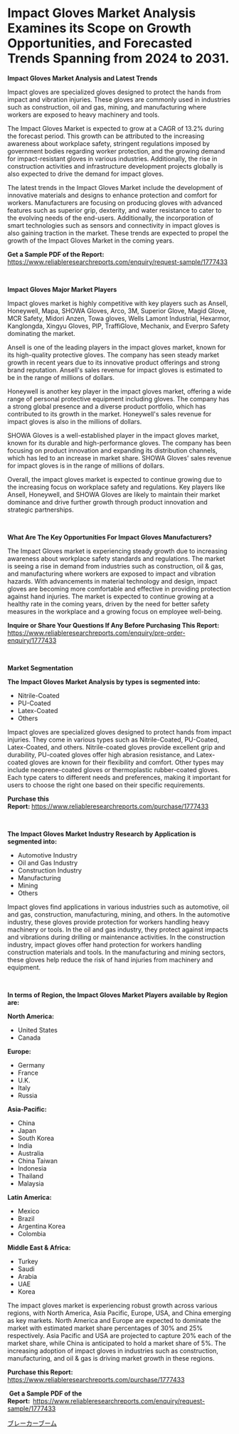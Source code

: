 <p><h1>Impact Gloves Market Analysis Examines its Scope on Growth Opportunities, and Forecasted Trends Spanning from 2024 to 2031.</h1></p><p><strong>Impact Gloves Market Analysis and Latest Trends</strong></p>
<p><p>Impact gloves are specialized gloves designed to protect the hands from impact and vibration injuries. These gloves are commonly used in industries such as construction, oil and gas, mining, and manufacturing where workers are exposed to heavy machinery and tools.</p><p>The Impact Gloves Market is expected to grow at a CAGR of 13.2% during the forecast period. This growth can be attributed to the increasing awareness about workplace safety, stringent regulations imposed by government bodies regarding worker protection, and the growing demand for impact-resistant gloves in various industries. Additionally, the rise in construction activities and infrastructure development projects globally is also expected to drive the demand for impact gloves.</p><p>The latest trends in the Impact Gloves Market include the development of innovative materials and designs to enhance protection and comfort for workers. Manufacturers are focusing on producing gloves with advanced features such as superior grip, dexterity, and water resistance to cater to the evolving needs of the end-users. Additionally, the incorporation of smart technologies such as sensors and connectivity in impact gloves is also gaining traction in the market. These trends are expected to propel the growth of the Impact Gloves Market in the coming years.</p></p>
<p><strong>Get a Sample PDF of the Report:&nbsp;</strong> <a href="https://www.reliableresearchreports.com/enquiry/request-sample/1777433">https://www.reliableresearchreports.com/enquiry/request-sample/1777433</a></p>
<p>&nbsp;</p>
<p><strong>Impact Gloves Major Market Players</strong></p>
<p><p>Impact gloves market is highly competitive with key players such as Ansell, Honeywell, Mapa, SHOWA Gloves, Arco, 3M, Superior Glove, Magid Glove, MCR Safety, Midori Anzen, Towa gloves, Wells Lamont Industrial, Hexarmor, Kanglongda, Xingyu Gloves, PIP, TraffiGlove, Mechanix, and Everpro Safety dominating the market.</p><p>Ansell is one of the leading players in the impact gloves market, known for its high-quality protective gloves. The company has seen steady market growth in recent years due to its innovative product offerings and strong brand reputation. Ansell's sales revenue for impact gloves is estimated to be in the range of millions of dollars.</p><p>Honeywell is another key player in the impact gloves market, offering a wide range of personal protective equipment including gloves. The company has a strong global presence and a diverse product portfolio, which has contributed to its growth in the market. Honeywell's sales revenue for impact gloves is also in the millions of dollars.</p><p>SHOWA Gloves is a well-established player in the impact gloves market, known for its durable and high-performance gloves. The company has been focusing on product innovation and expanding its distribution channels, which has led to an increase in market share. SHOWA Gloves' sales revenue for impact gloves is in the range of millions of dollars.</p><p>Overall, the impact gloves market is expected to continue growing due to the increasing focus on workplace safety and regulations. Key players like Ansell, Honeywell, and SHOWA Gloves are likely to maintain their market dominance and drive further growth through product innovation and strategic partnerships.</p></p>
<p>&nbsp;</p>
<p><strong>What Are The Key Opportunities For Impact Gloves Manufacturers?</strong></p>
<p><p>The Impact Gloves market is experiencing steady growth due to increasing awareness about workplace safety standards and regulations. The market is seeing a rise in demand from industries such as construction, oil & gas, and manufacturing where workers are exposed to impact and vibration hazards. With advancements in material technology and design, impact gloves are becoming more comfortable and effective in providing protection against hand injuries. The market is expected to continue growing at a healthy rate in the coming years, driven by the need for better safety measures in the workplace and a growing focus on employee well-being.</p></p>
<p><strong>Inquire or Share Your Questions If Any Before Purchasing This Report:</strong> <a href="https://www.reliableresearchreports.com/enquiry/pre-order-enquiry/1777433">https://www.reliableresearchreports.com/enquiry/pre-order-enquiry/1777433</a></p>
<p>&nbsp;</p>
<p><strong>Market Segmentation</strong></p>
<p><strong>The Impact Gloves Market Analysis by types is segmented into:</strong></p>
<p><ul><li>Nitrile-Coated</li><li>PU-Coated</li><li>Latex-Coated</li><li>Others</li></ul></p>
<p><p>Impact gloves are specialized gloves designed to protect hands from impact injuries. They come in various types such as Nitrile-Coated, PU-Coated, Latex-Coated, and others. Nitrile-coated gloves provide excellent grip and durability, PU-coated gloves offer high abrasion resistance, and Latex-coated gloves are known for their flexibility and comfort. Other types may include neoprene-coated gloves or thermoplastic rubber-coated gloves. Each type caters to different needs and preferences, making it important for users to choose the right one based on their specific requirements.</p></p>
<p><strong>Purchase this Report:&nbsp;</strong><a href="https://www.reliableresearchreports.com/purchase/1777433">https://www.reliableresearchreports.com/purchase/1777433</a></p>
<p>&nbsp;</p>
<p><strong>The Impact Gloves Market Industry Research by Application is segmented into:</strong></p>
<p><ul><li>Automotive Industry</li><li>Oil and Gas Industry</li><li>Construction Industry</li><li>Manufacturing</li><li>Mining</li><li>Others</li></ul></p>
<p><p>Impact gloves find applications in various industries such as automotive, oil and gas, construction, manufacturing, mining, and others. In the automotive industry, these gloves provide protection for workers handling heavy machinery or tools. In the oil and gas industry, they protect against impacts and vibrations during drilling or maintenance activities. In the construction industry, impact gloves offer hand protection for workers handling construction materials and tools. In the manufacturing and mining sectors, these gloves help reduce the risk of hand injuries from machinery and equipment.</p></p>
<p>&nbsp;</p>
<p><strong>In terms of Region, the Impact Gloves Market Players available by Region are:</strong></p>
<p>
    <p> <strong> North America: </strong>
        <ul>
            <li>United States</li>
            <li>Canada</li>
        </ul>
        </p> 
    <p> <strong> Europe: </strong>
        <ul>
            <li>Germany</li>
            <li>France</li>
            <li>U.K.</li>
            <li>Italy</li>
            <li>Russia</li>
        </ul>
        </p> 
    <p> <strong> Asia-Pacific: </strong>
        <ul>
            <li>China</li>
            <li>Japan</li>
            <li>South Korea</li>
            <li>India</li>
            <li>Australia</li>
            <li>China Taiwan</li>
            <li>Indonesia</li>
            <li>Thailand</li>
            <li>Malaysia</li>
        </ul>
        </p> 
    <p> <strong> Latin America: </strong>
        <ul>
            <li>Mexico</li>
            <li>Brazil</li>
            <li>Argentina Korea</li>
            <li>Colombia</li>
        </ul>
        </p> 
    <p> <strong> Middle East & Africa: </strong>
        <ul>
            <li>Turkey</li>
            <li>Saudi</li>
            <li>Arabia</li>
            <li>UAE</li>
            <li>Korea</li>
        </ul>
    </p>
    </p>
<p><p>The impact gloves market is experiencing robust growth across various regions, with North America, Asia Pacific, Europe, USA, and China emerging as key markets. North America and Europe are expected to dominate the market with estimated market share percentages of 30% and 25% respectively. Asia Pacific and USA are projected to capture 20% each of the market share, while China is anticipated to hold a market share of 5%. The increasing adoption of impact gloves in industries such as construction, manufacturing, and oil & gas is driving market growth in these regions.</p></p>
<p><strong>Purchase this Report: </strong><a href="https://www.reliableresearchreports.com/purchase/1777433">https://www.reliableresearchreports.com/purchase/1777433</a></p>
<p>&nbsp;<strong>Get a Sample PDF of the Report:&nbsp;&nbsp;</strong><a href="https://www.reliableresearchreports.com/enquiry/request-sample/1777433">https://www.reliableresearchreports.com/enquiry/request-sample/1777433</a></p>
<p><strong></strong></p>
<p><p><a href="https://github.com/lababdou/Market-Research-Report-List-3/blob/main/80873803870.md">ブレーカーブーム</a></p></p>